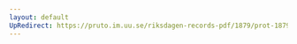 ```yaml
---
layout: default
UpRedirect: https://pruto.im.uu.se/riksdagen-records-pdf/1879/prot-1879--ak--029.pdf
---
```

